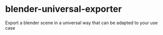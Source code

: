 # blender-universal-exporter
Export a blender scene in a universal way that can be adapted to your use case
